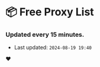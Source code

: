 # :package: Free Proxy List
### Updated every 15 minutes.

- Last updated: `2024-08-19 19:40`

:heart:

